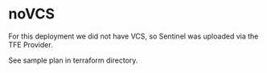 # noVCS

For this deployment we did not have VCS, so Sentinel was uploaded via the TFE Provider.

See sample plan in terraform directory.
